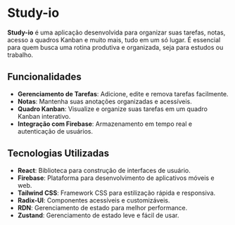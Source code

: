 # Study-io

**Study-io** é uma aplicação desenvolvida para organizar suas tarefas, notas, acesso a quadros Kanban e muito mais, tudo em um só lugar. É essencial para quem busca uma rotina produtiva e organizada, seja para estudos ou trabalho.

## Funcionalidades

- **Gerenciamento de Tarefas**: Adicione, edite e remova tarefas facilmente.
- **Notas**: Mantenha suas anotações organizadas e acessíveis.
- **Quadro Kanban**: Visualize e organize suas tarefas em um quadro Kanban interativo.
- **Integração com Firebase**: Armazenamento em tempo real e autenticação de usuários.

## Tecnologias Utilizadas

- **React**: Biblioteca para construção de interfaces de usuário.
- **Firebase**: Plataforma para desenvolvimento de aplicativos móveis e web.
- **Tailwind CSS**: Framework CSS para estilização rápida e responsiva.
- **Radix-UI**: Componentes acessíveis e customizáveis.
- **RDN**: Gerenciamento de estado para melhor performance.
- **Zustand**: Gerenciamento de estado leve e fácil de usar.